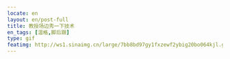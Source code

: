 ```yaml
---
locate: en
layout: en/post-full
title: 教授场边秀一下技术
en_tags: [温格,脚后跟]
type: gif
featimg: http://ws1.sinaimg.cn/large/7bb8bd97gy1fxzewf2ybig20bo064kjl.gif
---
```

